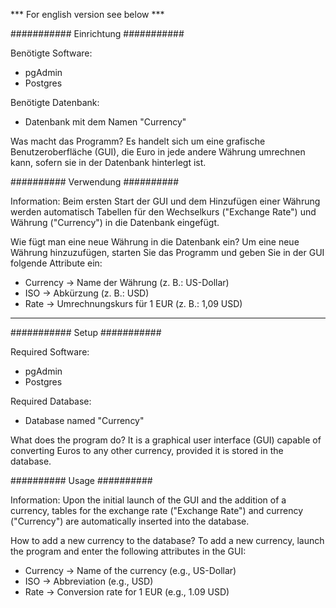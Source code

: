 *** For english version see below ***

###########
Einrichtung
###########

Benötigte Software:
- pgAdmin
- Postgres

Benötigte Datenbank:
- Datenbank mit dem Namen "Currency"

Was macht das Programm?
Es handelt sich um eine grafische Benutzeroberfläche (GUI), die Euro in jede andere Währung umrechnen kann, sofern sie in der Datenbank hinterlegt ist.

##########
Verwendung
##########

Information:
Beim ersten Start der GUI und dem Hinzufügen einer Währung werden automatisch Tabellen für den Wechselkurs ("Exchange Rate") und Währung ("Currency") in die Datenbank eingefügt.

Wie fügt man eine neue Währung in die Datenbank ein?
Um eine neue Währung hinzuzufügen, starten Sie das Programm und geben Sie in der GUI folgende Attribute ein:

- Currency -> Name der Währung (z. B.: US-Dollar)
- ISO -> Abkürzung (z. B.: USD)
- Rate -> Umrechnungskurs für 1 EUR (z. B.: 1,09 USD)

-------------------------------------------------------------------------

###########
Setup
###########

Required Software:
- pgAdmin
- Postgres

Required Database:
- Database named "Currency"

What does the program do?
It is a graphical user interface (GUI) capable of converting Euros to any other currency, provided it is stored in the database.

##########
Usage
##########

Information:
Upon the initial launch of the GUI and the addition of a currency, tables for the exchange rate ("Exchange Rate") and currency ("Currency") are automatically inserted into the database.

How to add a new currency to the database?
To add a new currency, launch the program and enter the following attributes in the GUI:

- Currency -> Name of the currency (e.g., US-Dollar)
- ISO -> Abbreviation (e.g., USD)
- Rate -> Conversion rate for 1 EUR (e.g., 1.09 USD)
